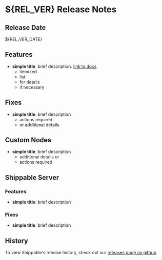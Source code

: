 # ${REL_VER} Release Notes

## Release Date

${REL_VER_DATE}

## Features

- **simple title**: brief description. [link to docs](#).
  - itemized
  - list
  - for details
  - if necessary

## Fixes

- **simple title**: brief description
  - actions required
  - or additional details

## Custom Nodes

- **simple title**: brief description
  - additional details or
  - actions required

## Shippable Server

### Features

- **simple title**: brief description

### Fixes

- **simple title**: brief description

## History

To view Shippable's release history, check out our [releases page on github](https://github.com/Shippable/admiral/releases).
